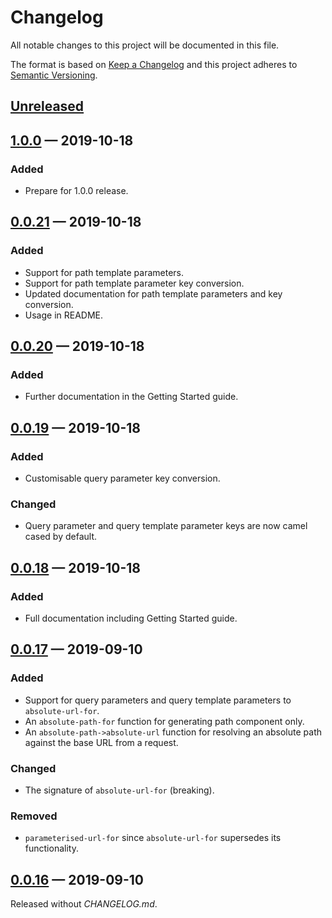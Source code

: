 # Changelog

All notable changes to this project will be documented in this file.

The format is based on [Keep a Changelog](http://keepachangelog.com)
and this project adheres to 
[Semantic Versioning](http://semver.org/spec/v2.0.0.html).

## [Unreleased]

## [1.0.0] — 2019-10-18
### Added
- Prepare for 1.0.0 release.

## [0.0.21] — 2019-10-18
### Added
- Support for path template parameters.
- Support for path template parameter key conversion.
- Updated documentation for path template parameters and key conversion.
- Usage in README.

## [0.0.20] — 2019-10-18
### Added
- Further documentation in the Getting Started guide.

## [0.0.19] — 2019-10-18
### Added
- Customisable query parameter key conversion.

### Changed
- Query parameter and query template parameter keys are now camel cased by
  default.

## [0.0.18] — 2019-10-18
### Added
- Full documentation including Getting Started guide.

## [0.0.17] — 2019-09-10
### Added
- Support for query parameters and query template parameters to 
  `absolute-url-for`.
- An `absolute-path-for` function for generating path component only.
- An `absolute-path->absolute-url` function for resolving an absolute path
  against the base URL from a request. 

### Changed
- The signature of `absolute-url-for` (breaking).

### Removed
- `parameterised-url-for` since `absolute-url-for` supersedes its functionality. 

## [0.0.16] — 2019-09-10
Released without _CHANGELOG.md_.

[0.0.16]: https://github.com/b-social/hype/compare/0.0.1...0.0.16
[0.0.17]: https://github.com/b-social/hype/compare/0.0.16...0.0.17
[0.0.18]: https://github.com/b-social/hype/compare/0.0.17...0.0.18
[0.0.19]: https://github.com/b-social/hype/compare/0.0.18...0.0.19
[0.0.20]: https://github.com/b-social/hype/compare/0.0.19...0.0.20
[0.0.21]: https://github.com/b-social/hype/compare/0.0.20...0.0.21
[1.0.0]: https://github.com/b-social/hype/compare/0.0.21...1.0.0
[Unreleased]: https://github.com/b-social/hype/compare/1.0.0...HEAD
